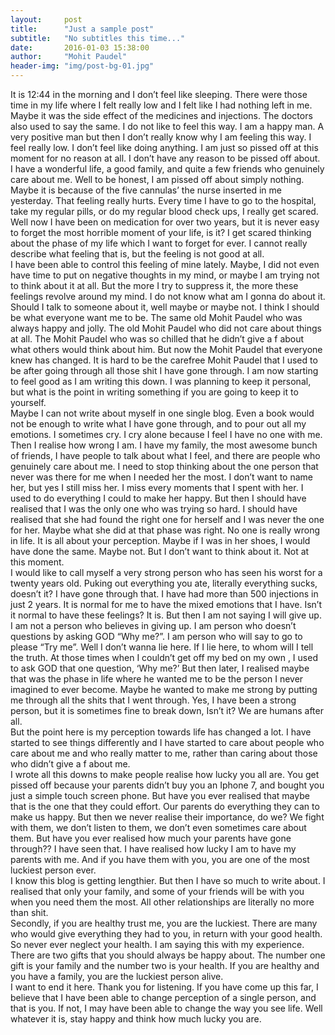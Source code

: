 ```yaml
---
layout:     post
title:      "Just a sample post"
subtitle:   "No subtitles this time..."
date:       2016-01-03 15:38:00
author:     "Mohit Paudel"
header-img: "img/post-bg-01.jpg"
---
```


<p>It is 12:44 in the morning and I don’t feel like sleeping. There were those time in my life where I felt really low and I felt like I had nothing left in me. Maybe it was the side effect of the medicines and injections. The doctors also used to say the same. I do not like to feel this way. I am a happy man. A very positive man but then I don’t really know why I am feeling this way. I feel really low. I don’t feel like doing anything. I am just so pissed off at this moment for no reason at all. I don’t have any reason to be pissed off about.
<br> I have a wonderful life, a good family, and quite a few friends who genuinely care about me. Well to be honest, I am pissed off about simply nothing. Maybe it is because of the five cannulas’ the nurse inserted in me yesterday. That feeling really hurts. Every time I have to go to the hospital, take my regular pills, or do my regular blood check ups, I really get scared. Well now I have been on medication for over two years, but it is never easy to forget the most horrible moment of your life, is it?  I get scared thinking about the phase of my life which I want to forget for ever. I cannot really describe what feeling that is, but the feeling is not good at all.<br>I have been able to control this feeling of mine lately. Maybe, I did not even have time to put on negative thoughts in my mind,  or maybe I am trying not to think about it at all. But the more I try to suppress it, the more these feelings revolve around my mind. I do not know what am I gonna do about it. Should I talk to someone about it, well maybe or maybe not. I think I should be what everyone want me to be. The same old Mohit Paudel who was always happy and jolly. The old Mohit Paudel who did not care about things at all. The Mohit Paudel who was so chilled that he didn’t give a f about what others would think about him. But now the Mohit Paudel that everyone knew has changed. It is hard to be the carefree Mohit Paudel that I used to be after going through all those shit I have gone through. I am now starting to feel good as I am writing this down. I was planning to keep it personal, but what is the point in writing something if you are going to keep it to yourself. 
<br>Maybe I can not write about myself in one single blog. Even a book would not be enough to write what I have gone through, and to pour out all my emotions. I sometimes cry. I cry alone because I feel I have no one with me. Then I realise how wrong I am. I have my family, the most awesome bunch of friends, I have people to talk about what I feel, and there are people who genuinely care about me. I need to stop thinking about the one person that never was there for me when I needed her the most. I don’t want to name her, but yes I still miss her. I miss every moments that I spent with her. I used to do everything I could to make her happy. But then I should have realised that I was the only one who was trying so hard. I should have realised that she had found the right one for herself and I was never the one for her. Maybe what she did at that phase was right. No one is really wrong in life. It is all about your perception. Maybe if I was in her shoes, I would have done the same. Maybe not. But I don’t want to think about it. Not at this moment.<br>I would like to call myself a very strong person who has seen his worst for a twenty years old. Puking out everything you ate, literally everything sucks, doesn’t it? I have gone through that. I have had more than 500 injections in just 2 years. It is normal for me to have the mixed emotions that I have. Isn’t it normal to have these feelings? It is. But then I am not saying I will give up. I am not a person who believes in giving up. I am person who doesn’t questions by asking GOD “Why me?”. I am person who will say to go to please “Try me”. Well I don’t wanna lie here. If I lie here, to whom will I tell the truth. At those times when I couldn’t get off my bed on my own , I used to ask GOD that one question, ‘Why me?’ But then later, I realised maybe that was the phase in life where he wanted me to be the person I never imagined to ever become. Maybe he wanted to make me strong by putting me through all the shits that I went through. Yes, I have been a strong person, but it is sometimes fine to break down, Isn’t it? We are humans after all. 
<br>But the point here is my perception towards life has changed a lot. I have started to see things differently and I have started to care about people who care about me and who really matter to me, rather than caring about those who didn’t give a f about me.
<br>I wrote all this downs to make people realise how lucky you all are. You get pissed off because your parents didn’t buy you an Iphone 7, and bought you just a simple touch screen phone. But have you ever realised that maybe that is the one that they could effort. Our parents do everything they can to make us happy. But then we never realise their importance, do we? We fight with them, we don’t listen to them, we don’t even sometimes care about them. But have you ever realised how much your parents have gone through?? I have seen that. I have realised how lucky I am to have my parents with me. And if you have them with you, you are one of the most luckiest person ever. 
<br>I know this blog is getting lengthier. But then I have so much to write about. I realised that only your family, and some of your friends will be with you when you need them the most. All other relationships are literally no more than shit. 
<br>Secondly, if you are healthy trust me, you are the luckiest. There are many who would give everything they had to you, in return with your good health. So never ever neglect your health. I am saying this with my experience. There are two gifts that you should always be happy about. The number one gift is your family and the number two is your health. If you are healthy and you have a family, you are the luckiest person alive.
<br>I want to end it here. Thank you for listening. If you have come up this far, I believe that I have been able to change perception of a single person, and that is you. If not, I may have been able to change the way you see life. Well whatever it is, stay happy and think how much lucky you are.
 <br></p>
